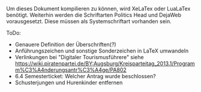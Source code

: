 Um dieses Dokument kompilieren zu können, wird XeLaTex oder LuaLaTex benötigt.
Weiterhin werden die Schriftarten Politics Head und DejaWeb vorausgesetzt. Diese müssen als Systemschriftart vorhanden sein.

ToDo:
- Genauere Definition der Überschriften(?)
- Anführungszeichen und sonstige Sonderzeichen in LaTeX umwandeln
- Verlinkungen bei "Digitaler Tourismusführere" siehe https://wiki.piratenpartei.de/BY:Augsburg/Kreisparteitag_2013.1/Programm%C3%A4nderungsantr%C3%A4ge/PA802
- 6.4 Semesterticket: Welcher Antrag wurde beschlossen?
- Schusterjungen und Hurenkinder entfernen
